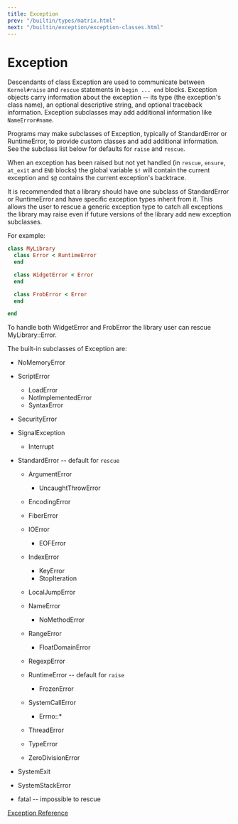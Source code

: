 ```yaml
---
title: Exception
prev: "/builtin/types/matrix.html"
next: "/builtin/exception/exception-classes.html"
---
```


# Exception

Descendants of class Exception are used to communicate between
`Kernel#raise` and `rescue` statements in `begin ... end` blocks.
Exception objects carry information about the exception -- its type (the
exception's class name), an optional descriptive string, and optional
traceback information. Exception subclasses may add additional
information like `NameError#name`.

Programs may make subclasses of Exception, typically of StandardError or
RuntimeError, to provide custom classes and add additional information.
See the subclass list below for defaults for `raise` and `rescue`.

When an exception has been raised but not yet handled (in `rescue`,
`ensure`, `at_exit` and `END` blocks) the global variable `$!` will
contain the current exception and `$@` contains the current exception's
backtrace.

It is recommended that a library should have one subclass of
StandardError or RuntimeError and have specific exception types inherit
from it. This allows the user to rescue a generic exception type to
catch all exceptions the library may raise even if future versions of
the library add new exception subclasses.

For example:


```ruby
class MyLibrary
  class Error < RuntimeError
  end

  class WidgetError < Error
  end

  class FrobError < Error
  end

end
```

To handle both WidgetError and FrobError the library user can rescue
MyLibrary::Error.

The built-in subclasses of Exception are:

* NoMemoryError
* ScriptError
  * LoadError
  * NotImplementedError
  * SyntaxError

* SecurityError
* SignalException
  * Interrupt

* StandardError -- default for `rescue`
  * ArgumentError
    * UncaughtThrowError
  
  * EncodingError
  * FiberError
  * IOError
    * EOFError
  
  * IndexError
    * KeyError
    * StopIteration
  
  * LocalJumpError
  * NameError
    * NoMethodError
  
  * RangeError
    * FloatDomainError
  
  * RegexpError
  * RuntimeError -- default for `raise`
    * FrozenError
  
  * SystemCallError
    * Errno::\*
  
  * ThreadError
  * TypeError
  * ZeroDivisionError

* SystemExit
* SystemStackError
* fatal -- impossible to rescue

<a href='https://ruby-doc.org/core-2.5.0/Exception.html' class='ruby-doc
remote' target='_blank'>Exception Reference</a>

